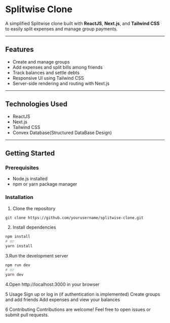 # Splitwise Clone

A simplified Splitwise clone built with **ReactJS**, **Next.js**, and **Tailwind CSS** to easily split expenses and manage group payments.

---

## Features

- Create and manage groups  
- Add expenses and split bills among friends  
- Track balances and settle debts  
- Responsive UI using Tailwind CSS  
- Server-side rendering and routing with Next.js  

---

## Technologies Used

- ReactJS  
- Next.js  
- Tailwind CSS  
- Convex Database(Structured DataBase Design)

---

## Getting Started

### Prerequisites

- Node.js installed  
- npm or yarn package manager  

### Installation

1. Clone the repository  
```bash
git clone https://github.com/yourusername/splitwise-clone.git
```

2. Install dependencies
```bash
npm install
# or
yarn install
```

3.Run the development server
```bash
npm run dev
# or
yarn dev
```

4.Open http://localhost:3000 in your browser

5 Usage
Sign up or log in (if authentication is implemented)
Create groups and add friends
Add expenses and view your balances

6 Contributing
Contributions are welcome! Feel free to open issues or submit pull requests.

